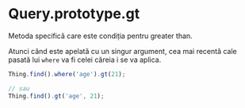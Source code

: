 # Query.prototype.gt

Metoda specifică care este condiția pentru greater than.

Atunci când este apelată cu un singur argument, cea mai recentă cale pasată lui `where` va fi celei căreia i se va aplica.

```javascript
Thing.find().where('age').gt(21);

// sau
Thing.find().gt('age', 21);
```
